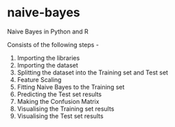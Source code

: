 # naive-bayes
Naive Bayes in Python and R

Consists of the following steps -
1. Importing the libraries
2. Importing the dataset
3. Splitting the dataset into the Training set and Test set
4. Feature Scaling
5. Fitting Naive Bayes to the Training set
6. Predicting the Test set results
7. Making the Confusion Matrix
8. Visualising the Training set results
9. Visualising the Test set results
